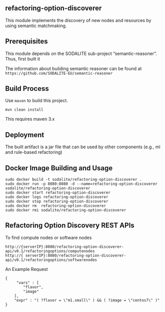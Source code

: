## refactoring-option-discoverer

This module implements the discovery of new nodes and resources by using semantic matchmaking.

## Prerequisites
This module depends on the SODALITE sub-project “semantic-reasoner”. Thus, first built it

The information about building semantic reasoner can be found at
 ` https://github.com/SODALITE-EU/semantic-reasoner `

## Build Process 

Use `maven` to build this project.
```
mvn clean install 
```
This requires maven 3.x

## Deployment

The built artifact is a jar file that can be used by other components (e.g., ml and rule-based refactoring)

## Docker Image Building and Usage
```
sudo docker build -t sodalite/refactoring-option-discoverer .
sudo docker run -p 8080:8080 -d --name=refactoring-option-discoverer sodalite/refactoring-option-discoverer
sudo docker start refactoring-option-discoverer
sudo docker logs refactoring-option-discoverer
sudo docker stop refactoring-option-discoverer
sudo docker rm  refactoring-option-discoverer
sudo docker rmi sodalite/refactoring-option-discoverer
```
## Refactoring Option Discovery REST APIs 

To find compute nodes or software nodes
```
http://{serverIP}:8080/refactoring-option-discoverer-api/v0.1/refactoringoptions/computenodes
http://{ serverIP}:8080/refactoring-option-discoverer-api/v0.1/refactoringoptions/softwarenodes
```
An Example Request 
```
{
	 "vars" : [
        "flavor",
        "image"
    ],
	"expr" : "( ?flavor = \"m1.small\" ) && ( ?image = \"centos7\" )"
}
```

